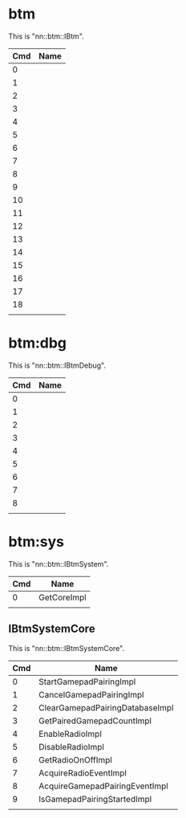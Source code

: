 # btm

This is "nn::btm::IBtm".

| Cmd | Name |
| --- | ---- |
| 0   |      |
| 1   |      |
| 2   |      |
| 3   |      |
| 4   |      |
| 5   |      |
| 6   |      |
| 7   |      |
| 8   |      |
| 9   |      |
| 10  |      |
| 11  |      |
| 12  |      |
| 13  |      |
| 14  |      |
| 15  |      |
| 16  |      |
| 17  |      |
| 18  |      |
|     |      |

# btm:dbg

This is "nn::btm::IBtmDebug".

| Cmd | Name |
| --- | ---- |
| 0   |      |
| 1   |      |
| 2   |      |
| 3   |      |
| 4   |      |
| 5   |      |
| 6   |      |
| 7   |      |
| 8   |      |
|     |      |

# btm:sys

This is "nn::btm::IBtmSystem".

| Cmd | Name        |
| --- | ----------- |
| 0   | GetCoreImpl |
|     |             |

## IBtmSystemCore

This is "nn::btm::IBtmSystemCore".

| Cmd | Name                            |
| --- | ------------------------------- |
| 0   | StartGamepadPairingImpl         |
| 1   | CancelGamepadPairingImpl        |
| 2   | ClearGamepadPairingDatabaseImpl |
| 3   | GetPairedGamepadCountImpl       |
| 4   | EnableRadioImpl                 |
| 5   | DisableRadioImpl                |
| 6   | GetRadioOnOffImpl               |
| 7   | AcquireRadioEventImpl           |
| 8   | AcquireGamepadPairingEventImpl  |
| 9   | IsGamepadPairingStartedImpl     |
|     |                                 |
